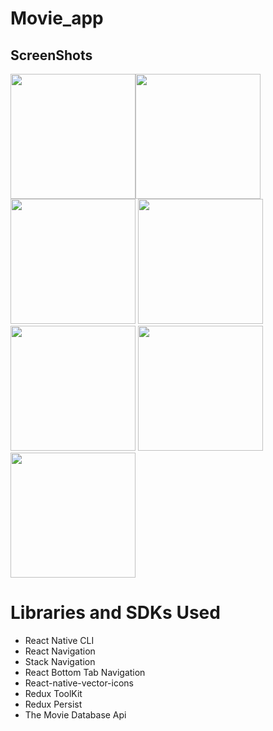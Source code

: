 # Movie_app

## ScreenShots
<img src="https://user-images.githubusercontent.com/52178976/201994960-7ec0dc3a-d0e2-48ac-9d8f-50959ed08ed9.png" width="200" heghit="300"><img src="https://user-images.githubusercontent.com/52178976/201993948-1d741eb4-09b3-496d-8a72-a990859fdc20.PNG" width="200" heghit="300">
<img src="https://user-images.githubusercontent.com/52178976/201993982-235c1e15-9379-4373-83fa-0f82a5aefc17.PNG" width="200" heghit="300">
<img src="https://user-images.githubusercontent.com/52178976/201994003-6132e2f7-aaa8-43e6-8d01-53494c7556f4.PNG" width="200" heghit="300">
<img src="https://user-images.githubusercontent.com/52178976/201994061-5d6047dd-1caf-4fcc-a847-60bf8e881a20.PNG" width="200" heghit="300">
<img src="https://user-images.githubusercontent.com/52178976/201994090-aa288873-dff2-4ac7-b1d0-2142639be5bd.PNG" width="200" heghit="300"> 
<img src="https://user-images.githubusercontent.com/52178976/201994076-f666ecb2-ac8b-4c88-9b98-b31bca51a799.PNG" width="200" heghit="300">




# Libraries and SDKs Used

- React Native CLI
- React Navigation
- Stack Navigation
- React Bottom Tab Navigation
- React-native-vector-icons
- Redux ToolKit
- Redux Persist
- The Movie Database Api

